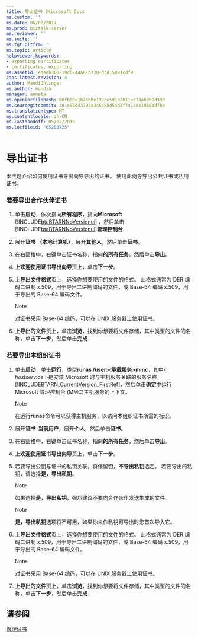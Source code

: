 ```yaml
---
title: 导出证书 |Microsoft Docs
ms.custom: ''
ms.date: 06/08/2017
ms.prod: biztalk-server
ms.reviewer: ''
ms.suite: ''
ms.tgt_pltfrm: ''
ms.topic: article
helpviewer_keywords:
- exporting certificates
- certificates, exporting
ms.assetid: edeeb300-19d6-44a8-b730-dcd15891cdf9
caps.latest.revision: 4
author: MandiOhlinger
ms.author: mandia
manager: anneta
ms.openlocfilehash: 00fb00a1b256be192ce591b2b11ec70ab9b9d398
ms.sourcegitcommit: 381e83d43796a345488d54b3f7413e11d56ad7be
ms.translationtype: MT
ms.contentlocale: zh-CN
ms.lasthandoff: 05/07/2019
ms.locfileid: "65283725"
---
```

# <a name="exporting-certificates"></a>导出证书
本主题介绍如何使用证书导出向导导出的证书。 使用此向导导出公共证书或私用证书。  
  
### <a name="to-export-a-partner-certificate"></a>若要导出合作伙伴证书  
  
1. 单击**启动**，依次指向**所有程序**，指向**Microsoft** [!INCLUDE[btaBTARNNoVersionui](../../includes/btabtarnnoversionui-md.md)] ，然后单击[!INCLUDE[btaBTARNNoVersionui](../../includes/btabtarnnoversionui-md.md)]**管理控制台**.  
  
2. 展开**证书 （本地计算机）**，展开**其他人**，然后单击**证书**。  
  
3. 在右窗格中，右键单击证书名称，指向**的所有任务**，然后单击**导出**。  
  
4. 上**欢迎使用证书导出向导**页上，单击**下一步**。  
  
5. 上**导出文件格式**页上，选择你想要使用的文件的格式。 此格式通常为 DER 编码二进制 x.509，用于导出二进制编码的文件，或 Base-64 编码 x.509，用于导出的 Base-64 编码文件。  
  
   > [!NOTE]
   >  对证书采用 Base-64 编码，可以在 UNIX 服务器上使用证书。  
  
6. 上**导出的文件**页上，单击**浏览**，找到你想要将文件存储，其中类型的文件的名称，单击**下一步**，然后单击**完成**.  
  
### <a name="to-export-the-home-organization-certificate"></a>若要导出本组织证书  
  
1. 单击**启动**，单击**运行**，类型**runas /user:\<承载服务\>mmc**，其中\< *hostservice* \>是安装 Microsoft 时与主机服务关联的服务名称[!INCLUDE[BTARN_CurrentVersion_FirstRef](../../includes/btarn-currentversion-firstref-md.md)]，然后单击**确定**中运行 Microsoft 管理控制台 (MMC)主机服务的上下文。  
  
   > [!NOTE]
   >  在运行**runas**命令可以获得主机服务，以访问本组织证书所需的标识。  
  
2. 展开**证书-当前用户**，展开**个人**，然后单击**证书**。  
  
3. 在右窗格中，右键单击证书名称，指向**的所有任务**，然后单击**导出**。  
  
4. 上**欢迎使用证书导出向导**页上，单击**下一步**。  
  
5. 若要导出公钥与证书的私钥关联，将保留**否，不导出私钥**选定。 若要导出的私钥，请选择**是，导出私钥**。  
  
   > [!NOTE]
   >  如果选择**是，导出私钥**，强烈建议不要向合作伙伴发送生成的文件。  
  
   > [!NOTE]
   >  **是，导出私钥**选项将不可用，如果你未作私钥可导出时您首次导入它。  
  
6. 上**导出文件格式**页上，选择你想要使用的文件的格式。 此格式通常为 DER 编码二进制 x.509，用于导出二进制编码的文件，或 Base-64 编码 x.509，用于导出的 Base-64 编码文件。  
  
   > [!NOTE]
   >  对证书采用 Base-64 编码，可以在 UNIX 服务器上使用证书。  
  
7. 上**导出的文件**页上，单击**浏览**，找到你想要将文件存储，其中类型的文件的名称，单击**下一步**，然后单击**完成**.  
  
## <a name="see-also"></a>请参阅  
 [管理证书](../../adapters-and-accelerators/accelerator-rosettanet/managing-certificates1.md)